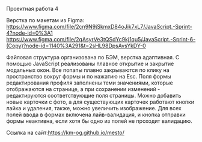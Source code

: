 Проектная работа 4

Верстка по макетам из Figma:
https://www.figma.com/file/2cn9N9jSkmxD84oJik7xL7/JavaScript.-Sprint-4?node-id=0%3A1
https://www.figma.com/file/2qAsyrVe3tQSdYc9kj1qu5/JavaScript.-Sprint-6-(Copy)?node-id=1140%3A291&t=2sHL98DpsAvsYkDY-0

Файловая структура организована по БЭМ, верстка адаптивная.
С помощью JavaScript реализованы плавное открытие и закрытие модальных окон. Все попапы плавно закрываются по клику на пространство вокруг формы и по нажатию на Esc.
Поля формы редактирования профиля заполнены теми значениями, которые отображаются на странице, а при сохранении изменений - редактируются соответствующие поля страницы.
Можно добавить новые карточки с фото, а для существующих карточек работают кнопки лайка и удаления, также, можно увеличить изображение.
Для всех полей ввода в формах включена лайв-валидация, и кнопка отправки формы неактивна, если хотя бы одно из полей не проходит валидацию.

Ссылка на сайт:https://km-og.github.io/mesto/
